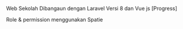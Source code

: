 <p> Web Sekolah Dibangaun dengan Laravel Versi 8 dan Vue js [Progress]</p>
<p> Role & permission menggunakan Spatie</p>

